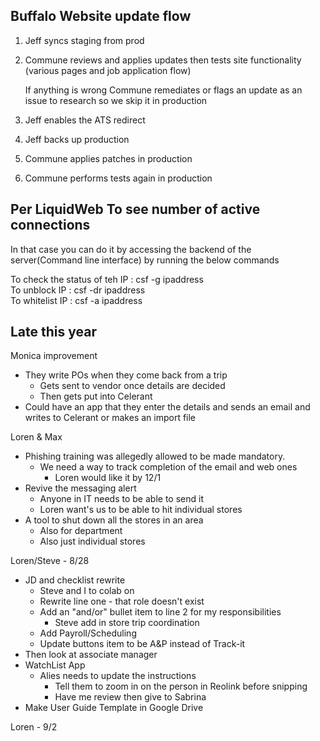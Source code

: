 ## Buffalo Website update flow

1. Jeff syncs staging from prod
2. Commune reviews and applies updates then tests site functionality (various pages and job application flow)
    
    If anything is wrong Commune remediates or flags an update as an issue to research so we skip it in production
    
3. Jeff enables the ATS redirect
4. Jeff backs up production
5. Commune applies patches in production
6. Commune performs tests again in production


## Per LiquidWeb To see number of active connections

In that case you can do it by accessing the backend of the server(Command line interface) by running the below commands

To check the status of teh IP : csf -g ipaddress  
To unblock IP : csf -dr ipaddress  
To whitelist IP : csf -a ipaddress  


## Late this year

Monica improvement

- They write POs when they come back from a trip
    - Gets sent to vendor once details are decided
    - Then gets put into Celerant
- Could have an app that they enter the details and sends an email and writes to Celerant or makes an import file


Loren & Max
- Phishing training was allegedly allowed to be made mandatory.
	- We need a way to track completion of the email and web ones
		- Loren would like it by 12/1
- Revive the messaging alert
	- Anyone in IT needs to be able to send it
	- Loren want's us to be able to hit individual stores
- A tool to shut down all the stores in an area
	- Also for department
	- Also just individual stores


Loren/Steve - 8/28
- JD and checklist rewrite
	- Steve and I to colab on
	- Rewrite line one - that role doesn't exist
	- Add an "and/or" bullet item to line 2 for my responsibilities
		- Steve add in store trip coordination
	- Add Payroll/Scheduling
	- Update buttons item to be A&P instead of Track-it
- Then look at associate manager
- WatchList App
	- Alies needs to update the instructions
		- Tell them to zoom in on the person in Reolink before snipping
		- Have me review then give to Sabrina
- Make User Guide Template in Google Drive


Loren - 9/2

